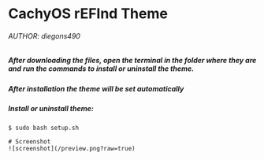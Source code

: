 # CachyOS rEFInd Theme
###### AUTHOR: diegons490

##### After downloading the files, open the terminal in the folder where they are and run the commands to install or uninstall the theme.
##### After installation the theme will be set automatically


##### Install or uninstall theme:
```shell
$ sudo bash setup.sh
```

```
# Screenshot
![screenshot](/preview.png?raw=true)
